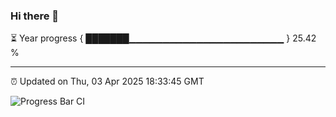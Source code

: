 ### Hi there 👋

⏳ Year progress { ███████▁▁▁▁▁▁▁▁▁▁▁▁▁▁▁▁▁▁▁▁▁▁▁ } 25.42 %

---

⏰ Updated on Thu, 03 Apr 2025 18:33:45 GMT

![Progress Bar CI](https://github.com/DhruviPatel157/GitHub-Actions-Demo/workflows/Progress%20Bar%20CI/badge.svg)
